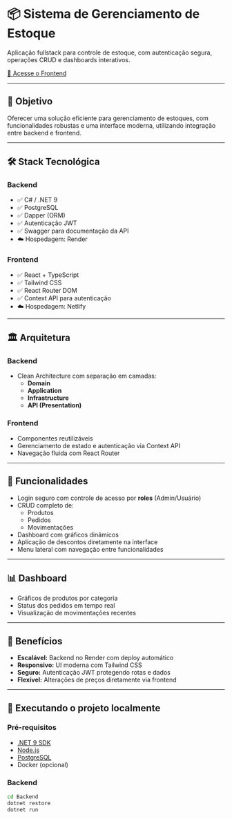 # 📦 Sistema de Gerenciamento de Estoque

Aplicação fullstack para controle de estoque, com autenticação segura, operações CRUD e dashboards interativos.

[🔗 Acesse o Frontend](https://estoquemanager.netlify.app)

---

## 🎯 Objetivo

Oferecer uma solução eficiente para gerenciamento de estoques, com funcionalidades robustas e uma interface moderna, utilizando integração entre backend e frontend.

---

## 🛠️ Stack Tecnológica

### Backend
- ✅ C# / .NET 9
- ✅ PostgreSQL
- ✅ Dapper (ORM)
- ✅ Autenticação JWT
- ✅ Swagger para documentação da API
- ☁️ Hospedagem: Render

### Frontend
- ✅ React + TypeScript
- ✅ Tailwind CSS
- ✅ React Router DOM
- ✅ Context API para autenticação
- ☁️ Hospedagem: Netlify

---

## 🏛️ Arquitetura

### Backend
- Clean Architecture com separação em camadas:
  - **Domain**
  - **Application**
  - **Infrastructure**
  - **API (Presentation)**

### Frontend
- Componentes reutilizáveis
- Gerenciamento de estado e autenticação via Context API
- Navegação fluida com React Router

---

## 🔐 Funcionalidades

- Login seguro com controle de acesso por **roles** (Admin/Usuário)
- CRUD completo de:
  - Produtos
  - Pedidos
  - Movimentações
- Dashboard com gráficos dinâmicos
- Aplicação de descontos diretamente na interface
- Menu lateral com navegação entre funcionalidades

---

## 📊 Dashboard

- Gráficos de produtos por categoria
- Status dos pedidos em tempo real
- Visualização de movimentações recentes

---

## 🚀 Benefícios

- **Escalável:** Backend no Render com deploy automático
- **Responsivo:** UI moderna com Tailwind CSS
- **Seguro:** Autenticação JWT protegendo rotas e dados
- **Flexível:** Alterações de preços diretamente via frontend

---

## 📂 Executando o projeto localmente

### Pré-requisitos
- [.NET 9 SDK](https://dotnet.microsoft.com/en-us/download)
- [Node.js](https://nodejs.org/)
- [PostgreSQL](https://www.postgresql.org/)
- Docker (opcional)

### Backend

```bash
cd Backend
dotnet restore
dotnet run
